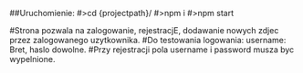 ##Uruchomienie:
#>cd {projectpath}/
#>npm i
#>npm start

#Strona pozwala na zalogowanie, rejestracjE, dodawanie nowych zdjec przez zalogowanego uzytkownika.
#Do testowania logowania: username: Bret, haslo dowolne.
#Przy rejestracji pola username i password musza byc wypelnione.
